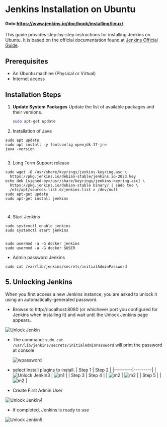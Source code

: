 # Jenkins Installation on Ubuntu  
#### Goto https://www.jenkins.io/doc/book/installing/linux/

This guide provides step-by-step instructions for installing Jenkins on Ubuntu. It is based on the official documentation found at [Jenkins Official Guide](https://www.jenkins.io/doc/book/installing/linux/).

## Prerequisites

- An Ubuntu machine (Physical or Virtual)
- Internet access

## Installation Steps

1. **Update System Packages**
   Update the list of available packages and their versions.
   ```bash
   sudo apt-get update
   ```

2. Installation of Java

```
sudo apt update
sudo apt install -y fontconfig openjdk-17-jre
java -version


```

3. Long Term Support release

```
sudo wget -O /usr/share/keyrings/jenkins-keyring.asc \
  https://pkg.jenkins.io/debian-stable/jenkins.io-2023.key
echo deb [signed-by=/usr/share/keyrings/jenkins-keyring.asc] \
  https://pkg.jenkins.io/debian-stable binary/ | sudo tee \
  /etc/apt/sources.list.d/jenkins.list > /dev/null
sudo apt-get update
sudo apt-get install jenkins



```


4.  Start Jenkins

```
sudo systemctl enable jenkins
sudo systemctl start jenkins


sudo usermod -a -G docker jenkins
sudo usermod -a -G docker $USER

```

* Admin password Jenkins

```
sudo cat /var/lib/jenkins/secrets/initialAdminPassword
```


## 5. Unlocking Jenkins

When you first access a new Jenkins instance, you are asked to unlock it using an automatically-generated password.



* Browse to http://localhost:8080 (or whichever port you configured for Jenkins when installing it) and wait until the Unlock Jenkins page appears.

![Unlock Jenkin](./images/setup-jenkins.jpeg)

* The command: ```sudo cat /var/lib/jenkins/secrets/initialAdminPassword``` will print the password at console

  ![wpassword](./images/setup-jenkins-02-copying-initial-admin-password.jpg)



* select Install plugins to install.
   | Step 1 | Step 2 |
   |---------|---------|
   | ![Unlock Jenkin3](./images/3.jpg) | ![m1](./images/i0.jpg) |
   | Step 3 | Step 4 |
   | ![m2](./images/i1.jpg) | ![m2](./images/i2.jpg)        |
   | Step 5 |
   | ![m2](./images/i4.jpg) |




* Create First Admin User

![Unlock Jenkin4](./images/4.jpg)

* if completed, Jenkins is ready to use

![Unlock Jenkin5](./images/5.jpg)